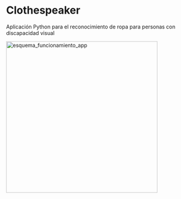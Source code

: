 # Clothespeaker
Aplicación Python para el reconocimiento de ropa para personas con discapacidad visual

<img width="409" alt="esquema_funcionamiento_app" src="https://github.com/user-attachments/assets/dd65b7b6-020d-4643-8437-8d40f8095ad7">
